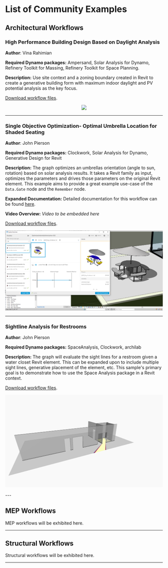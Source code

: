 # List of Community Examples

## Architectural Workflows

### High Performance Building Design Based on Daylight Analysis

**Author**: Vina Rahimian

**Required Dynamo packages:** Ampersand, Solar Analysis for Dynamo, Refinery Toolkit for Massing, Refinery Toolkit for Space Planning.

**Description:** Use site context and a zoning boundary created in Revit to create a generative building form with maximum indoor daylight and PV potential analysis as the key focus.

[Download workflow files](https://github.com/DynamoDS/RefineryPrimer/releases/download/samples-v2/RAH_ThreeSolidTowerSolarAnalysis.zip).

<p align="center">
  <img src="04-06-00_Example-files/RAH_ThreeSolidTowerSolarAnalysis/RAH_ThreeSolidTowerSolarAnalysis.png">
</p>

---

### Single Objective Optimization- Optimal Umbrella Location for Shaded Seating

**Author**: John Pierson

**Required Dynamo packages:** Clockwork, Solar Analysis for Dynamo, Generative Design for Revit

**Description:** The graph optimizes an umbrellas orientation (angle to sun, rotation) based on solar analysis results. It takes a Revit family as input, optimizes the parameters and drives those parameters on the original Revit element. This example aims to provide a great example use-case of the `Data.Gate` node and the `Remember` node.

**Expanded Documentation:** Detailed documentation for this workflow can be found [here](04-06-00_Example-files/PIE_UmbrellaOrientation/PIE_UmbrellaOrientation_Detailed.md).

**Video Overview:** _Video to be embedded here_

[Download workflow files](../../04-sample-workflows/04-06_community-examples/04-06-00_Example-files/PIE_UmbrellaOrientation/PIE_UmbrellaOrientation.zip).

<p align="center">
  <img src="04-06-00_Example-files/PIE_UmbrellaOrientation/PIE_UmbrellaOrientation_Overall.png">
</p>

---
### Sightline Analysis for Restrooms

**Author**: John Pierson

**Required Dynamo packages:** SpaceAnalysis, Clockwork, archilab

**Description:** The graph will evaluate the sight lines for a restroom given a water closet Revit element. This can be expanded upon to include multiple sight lines, generative placement of the element, etc. This sample's primary goal is to demonstrate how to use the Space Analysis package in a Revit context.

[Download workflow files](../../04-sample-workflows/04-06_community-examples/04-06-00_Example-files/PIE_RestroomSightlineAnalysis/PIE_RestroomSightlineAnalysis.zip).

<p align="center">
  <img src="04-06-00_Example-files/PIE_RestroomSightlineAnalysis/PIE_RestroomSightlineAnalysis_Background.png">
</p>
---

## MEP Workflows

MEP workflows will be exhibited here.

---

## Structural Workflows

Structural workflows will be exhibited here.

---